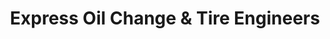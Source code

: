 ---
title: "Express Oil Change & Tire Engineers"
url: /birmingham/express-oil-change-und-tire-engineers-cahaba-park-circle/
shop: Reifen
---